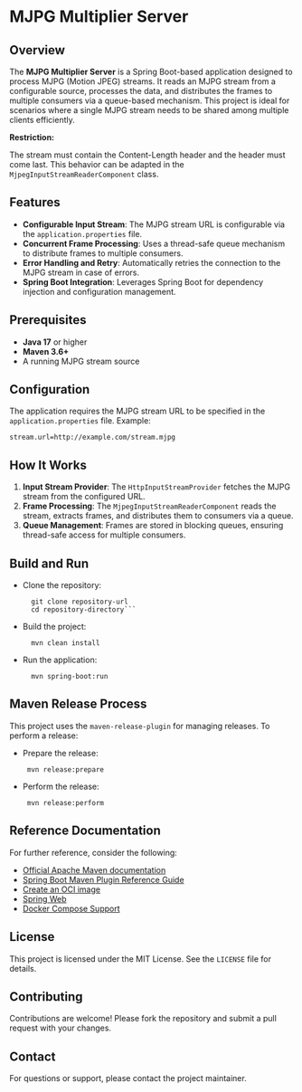 # MJPG Multiplier Server

## Overview
The **MJPG Multiplier Server** is a Spring Boot-based application designed to process MJPG (Motion JPEG) streams. It reads an MJPG stream from a configurable source, processes the data, and distributes the frames to multiple consumers via a queue-based mechanism. This project is ideal for scenarios where a single MJPG stream needs to be shared among multiple clients efficiently.

**Restriction:**

The stream must contain the Content-Length header and the header must come last. This behavior can be adapted in the `MjpegInputStreamReaderComponent` class.

## Features
- **Configurable Input Stream**: The MJPG stream URL is configurable via the `application.properties` file.
- **Concurrent Frame Processing**: Uses a thread-safe queue mechanism to distribute frames to multiple consumers.
- **Error Handling and Retry**: Automatically retries the connection to the MJPG stream in case of errors.
- **Spring Boot Integration**: Leverages Spring Boot for dependency injection and configuration management.

## Prerequisites
- **Java 17** or higher
- **Maven 3.6+**
- A running MJPG stream source

## Configuration
The application requires the MJPG stream URL to be specified in the `application.properties` file. Example:

`stream.url=http://example.com/stream.mjpg`

## How It Works
1. **Input Stream Provider**: The `HttpInputStreamProvider` fetches the MJPG stream from the configured URL.
2. **Frame Processing**: The `MjpegInputStreamReaderComponent` reads the stream, extracts frames, and distributes them to consumers via a queue.
3. **Queue Management**: Frames are stored in blocking queues, ensuring thread-safe access for multiple consumers.


## Build and Run
* Clone the repository:

        git clone repository-url
        cd repository-directory```
* Build the project:

        mvn clean install

* Run the application:

        mvn spring-boot:run

## Maven Release Process
This project uses the `maven-release-plugin` for managing releases. To perform a release:
* Prepare the release:
     
       mvn release:prepare

* Perform the release:

       mvn release:perform

    
## Reference Documentation
For further reference, consider the following:
- [Official Apache Maven documentation](https://maven.apache.org/guides/index.html)
- [Spring Boot Maven Plugin Reference Guide](https://docs.spring.io/spring-boot/3.4.4/maven-plugin)
- [Create an OCI image](https://docs.spring.io/spring-boot/3.4.4/maven-plugin/build-image.html)
- [Spring Web](https://docs.spring.io/spring-boot/3.4.4/reference/web/servlet.html)
- [Docker Compose Support](https://docs.spring.io/spring-boot/3.4.4/reference/features/dev-services.html#features.dev-services.docker-compose)

## License
This project is licensed under the MIT License. See the `LICENSE` file for details.

## Contributing
Contributions are welcome! Please fork the repository and submit a pull request with your changes.

## Contact
For questions or support, please contact the project maintainer.